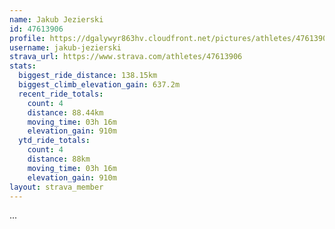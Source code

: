 ```yaml
---
name: Jakub Jezierski
id: 47613906
profile: https://dgalywyr863hv.cloudfront.net/pictures/athletes/47613906/14681924/1/large.jpg
username: jakub-jezierski
strava_url: https://www.strava.com/athletes/47613906
stats:
  biggest_ride_distance: 138.15km
  biggest_climb_elevation_gain: 637.2m
  recent_ride_totals:
    count: 4
    distance: 88.44km
    moving_time: 03h 16m
    elevation_gain: 910m
  ytd_ride_totals:
    count: 4
    distance: 88km
    moving_time: 03h 16m
    elevation_gain: 910m
layout: strava_member
--- 
```

...
